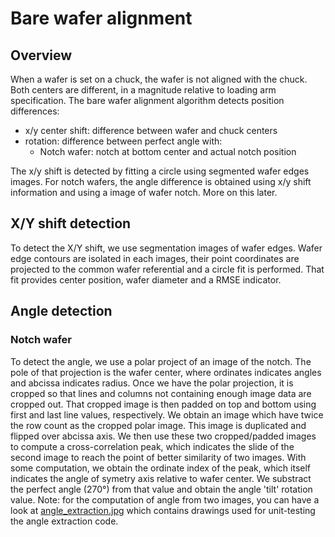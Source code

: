 # Bare wafer alignment

## Overview
When a wafer is set on a chuck, the wafer is not aligned with the chuck.
Both centers are different, in a magnitude relative to loading arm specification.
The bare wafer alignment algorithm detects position differences:
-  x/y center shift: difference between wafer and chuck centers
- rotation: difference between perfect angle with:
    - Notch wafer: notch at bottom center and actual notch position

The x/y shift is detected by fitting a circle using segmented wafer edges images.
For notch wafers, the angle difference is obtained using x/y shift information and using a image of wafer notch. More on this later.

## X/Y shift detection
To detect the X/Y shift, we use segmentation images of wafer edges. Wafer edge contours are isolated in each images, their point coordinates are projected to the common wafer referential and a circle fit is performed. That fit provides center position, wafer diameter and a RMSE indicator.

## Angle detection

### Notch wafer

To detect the angle, we use a polar project of an image of the notch. The pole of that projection is the wafer center, where ordinates indicates angles and abcissa indicates radius.
Once we have the polar projection, it is cropped so that lines and columns not containing enough image data are cropped out. That cropped image is then padded on top and bottom using first and last line values, respectively. We obtain an image which have twice the row count as the cropped polar image. This image is duplicated and flipped over abcissa axis. We then use these two cropped/padded images to compute a cross-correlation peak, which indicates the slide of the second image to reach the point of better similarity of two images. With some computation, we obtain the ordinate index of the peak, which itself indicates the angle of symetry axis relative to wafer center. We substract the perfect angle (270°) from that value and obtain the angle 'tilt' rotation value.
Note: for the computation of angle from two images, you can have a look at [angle_extraction.jpg](angle_extraction.jpg) which contains drawings used for unit-testing the angle extraction code.
